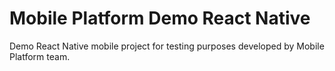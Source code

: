 # Mobile Platform Demo React Native

Demo React Native mobile project for testing purposes developed by Mobile Platform team.
